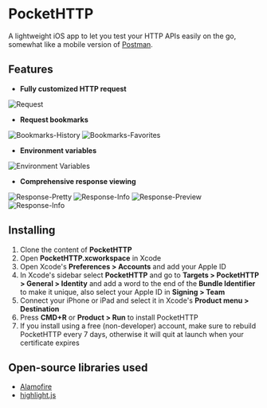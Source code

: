 # PocketHTTP
A lightweight iOS app to let you test your HTTP APIs easily on the go, somewhat like a mobile version of [Postman](https://www.getpostman.com).

## Features
* **Fully customized HTTP request**

![Request](https://github.com/AkikoZ/PocketHTTP/blob/master/screenshots/Request.png)

* **Request bookmarks**

![Bookmarks-History](https://github.com/AkikoZ/PocketHTTP/blob/master/screenshots/Bookmarks-History.png)
![Bookmarks-Favorites](https://github.com/AkikoZ/PocketHTTP/blob/master/screenshots/Bookmarks-Favorites.png)

* **Environment variables**

![Environment Variables](https://github.com/AkikoZ/PocketHTTP/blob/master/screenshots/Environment%20Variables.png)

* **Comprehensive response viewing**

![Response-Pretty](https://github.com/AkikoZ/PocketHTTP/blob/master/screenshots/Response-Pretty.png)
![Response-Info](https://github.com/AkikoZ/PocketHTTP/blob/master/screenshots/Response-Raw.png)
![Response-Preview](https://github.com/AkikoZ/PocketHTTP/blob/master/screenshots/Response-Preview.png)
![Response-Info](https://github.com/AkikoZ/PocketHTTP/blob/master/screenshots/Response-Info.png)

## Installing
1. Clone the content of **PocketHTTP**
2. Open **PocketHTTP.xcworkspace** in Xcode
3. Open Xcode's **Preferences > Accounts** and add your Apple ID
4. In Xcode's sidebar select **PocketHTTP** and go to **Targets > PocketHTTP > General > Identity** and add a word to the end of the **Bundle Identifier** to make it unique, also select your Apple ID in **Signing > Team**
5. Connect your iPhone or iPad and select it in Xcode's **Product menu > Destination**
6. Press **CMD+R** or **Product > Run** to install PocketHTTP
7. If you install using a free (non-developer) account, make sure to rebuild PocketHTTP every 7 days, otherwise it will quit at launch when your certificate expires

## Open-source libraries used
* [Alamofire](https://github.com/Alamofire/Alamofire)
* [highlight.js](https://github.com/isagalaev/highlight.js)
